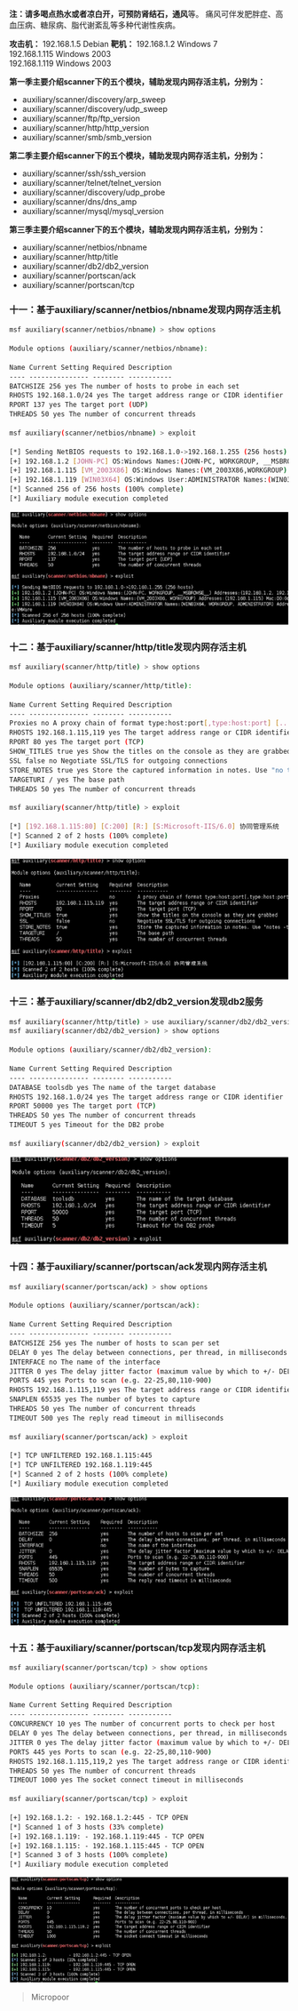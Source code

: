 **注：**请多喝点热水或者凉白开，可预防**肾结石，通风**等。
痛风可伴发肥胖症、高血压病、糖尿病、脂代谢紊乱等多种代谢性疾病。

**攻击机：** 
192.168.1.5 Debian
**靶机：** 
192.168.1.2 Windows 7  
192.168.1.115 Windows 2003  
192.168.1.119 Windows 2003

**第一季主要介绍scanner下的五个模块，辅助发现内网存活主机，分别为：**

* auxiliary/scanner/discovery/arp_sweep 
* auxiliary/scanner/discovery/udp_sweep
* auxiliary/scanner/ftp/ftp_version 
* auxiliary/scanner/http/http_version
* auxiliary/scanner/smb/smb_version

**第二季主要介绍scanner下的五个模块，辅助发现内网存活主机，分别为：**

* auxiliary/scanner/ssh/ssh_version 
* auxiliary/scanner/telnet/telnet_version
* auxiliary/scanner/discovery/udp_probe 
* auxiliary/scanner/dns/dns_amp
* auxiliary/scanner/mysql/mysql_version

**第三季主要介绍scanner下的五个模块，辅助发现内网存活主机，分别为：**

* auxiliary/scanner/netbios/nbname 
* auxiliary/scanner/http/title
* auxiliary/scanner/db2/db2_version 
* auxiliary/scanner/portscan/ack
* auxiliary/scanner/portscan/tcp

### 十一：基于auxiliary/scanner/netbios/nbname发现内网存活主机
```bash
msf auxiliary(scanner/netbios/nbname) > show options 

Module options (auxiliary/scanner/netbios/nbname): 

Name Current Setting Required Description
‐‐‐‐ ‐‐‐‐‐‐‐‐‐‐‐‐‐‐‐ ‐‐‐‐‐‐‐‐ ‐‐‐‐‐‐‐‐‐‐‐
BATCHSIZE 256 yes The number of hosts to probe in each set
RHOSTS 192.168.1.0/24 yes The target address range or CIDR identifier
RPORT 137 yes The target port (UDP)
THREADS 50 yes The number of concurrent threads 

msf auxiliary(scanner/netbios/nbname) > exploit 

[*] Sending NetBIOS requests to 192.168.1.0‐>192.168.1.255 (256 hosts)
[+] 192.168.1.2 [JOHN‐PC] OS:Windows Names:(JOHN‐PC, WORKGROUP, __MSBROWSE__) Addresses:(192.168.1.2, 192.168.163.1, 192.168.32.1)Mac:4c:cc:6a:e3:51:27
[+] 192.168.1.115 [VM_2003X86] OS:Windows Names:(VM_2003X86,WORKGROUP) Addresses:(192.168.1.115) Mac:00:0c:29:af:ce:cc Virtual Machine:VMWare
[+] 192.168.1.119 [WIN03X64] OS:Windows User:ADMINISTRATOR Names:(WIN03X64, WORKGROUP, ADMINISTRATOR) Addresses:(192.168.1.119)Mac:00:0c:29:85:d6:7d Virtual Machine:VMWare
[*] Scanned 256 of 256 hosts (100% complete)
[*] Auxiliary module execution completed
```
![](/img/a6a129d13e2d9bf59ea2604e2209c628.jpg)

### 十二：基于auxiliary/scanner/http/title发现内网存活主机

```bash
msf auxiliary(scanner/http/title) > show options 

Module options (auxiliary/scanner/http/title): 

Name Current Setting Required Description
‐‐‐‐ ‐‐‐‐‐‐‐‐‐‐‐‐‐‐‐ ‐‐‐‐‐‐‐‐ ‐‐‐‐‐‐‐‐‐‐‐
Proxies no A proxy chain of format type:host:port[,type:host:port] [...]
RHOSTS 192.168.1.115,119 yes The target address range or CIDR identifier
RPORT 80 yes The target port (TCP)
SHOW_TITLES true yes Show the titles on the console as they are grabbed
SSL false no Negotiate SSL/TLS for outgoing connections
STORE_NOTES true yes Store the captured information in notes. Use "no tes‐t http.title" to view
TARGETURI / yes The base path
THREADS 50 yes The number of concurrent threads 

msf auxiliary(scanner/http/title) > exploit 

[*] [192.168.1.115:80] [C:200] [R:] [S:Microsoft‐IIS/6.0] 协同管理系统
[*] Scanned 2 of 2 hosts (100% complete)
[*] Auxiliary module execution completed
```
![](/img/3b3bdcb6030f8589ccd496e6db60b078.jpg)

### 十三：基于auxiliary/scanner/db2/db2_version发现db2服务
```bash
msf auxiliary(scanner/http/title) > use auxiliary/scanner/db2/db2_version
msf auxiliary(scanner/db2/db2_version) > show options 

Module options (auxiliary/scanner/db2/db2_version): 

Name Current Setting Required Description
‐‐‐‐ ‐‐‐‐‐‐‐‐‐‐‐‐‐‐‐ ‐‐‐‐‐‐‐‐ ‐‐‐‐‐‐‐‐‐‐‐
DATABASE toolsdb yes The name of the target database
RHOSTS 192.168.1.0/24 yes The target address range or CIDR identifier
RPORT 50000 yes The target port (TCP)
THREADS 50 yes The number of concurrent threads
TIMEOUT 5 yes Timeout for the DB2 probe 

msf auxiliary(scanner/db2/db2_version) > exploit
```
![](/img/e407db56cbad1474536c65e342335c2d.jpg)

### 十四：基于auxiliary/scanner/portscan/ack发现内网存活主机
```bash
msf auxiliary(scanner/portscan/ack) > show options 

Module options (auxiliary/scanner/portscan/ack): 

Name Current Setting Required Description
‐‐‐‐ ‐‐‐‐‐‐‐‐‐‐‐‐‐‐‐ ‐‐‐‐‐‐‐‐ ‐‐‐‐‐‐‐‐‐‐‐
BATCHSIZE 256 yes The number of hosts to scan per set
DELAY 0 yes The delay between connections, per thread, in milliseconds
INTERFACE no The name of the interface
JITTER 0 yes The delay jitter factor (maximum value by which to +/‐ DELAY) in milliseconds.
PORTS 445 yes Ports to scan (e.g. 22‐25,80,110‐900)
RHOSTS 192.168.1.115,119 yes The target address range or CIDR identifier
SNAPLEN 65535 yes The number of bytes to capture
THREADS 50 yes The number of concurrent threads
TIMEOUT 500 yes The reply read timeout in milliseconds 

msf auxiliary(scanner/portscan/ack) > exploit 

[*] TCP UNFILTERED 192.168.1.115:445
[*] TCP UNFILTERED 192.168.1.119:445
[*] Scanned 2 of 2 hosts (100% complete)
[*] Auxiliary module execution completed
```
![](/img/fbdf74251216dac1ebff41389a22d608.jpg)

### 十五：基于auxiliary/scanner/portscan/tcp发现内网存活主机
```bash
msf auxiliary(scanner/portscan/tcp) > show options 

Module options (auxiliary/scanner/portscan/tcp): 

Name Current Setting Required Description
‐‐‐‐ ‐‐‐‐‐‐‐‐‐‐‐‐‐‐‐ ‐‐‐‐‐‐‐‐ ‐‐‐‐‐‐‐‐‐‐‐
CONCURRENCY 10 yes The number of concurrent ports to check per host
DELAY 0 yes The delay between connections, per thread, in milliseconds
JITTER 0 yes The delay jitter factor (maximum value by which to +/‐ DELAY) in milliseconds.
PORTS 445 yes Ports to scan (e.g. 22‐25,80,110‐900)
RHOSTS 192.168.1.115,119,2 yes The target address range or CIDR identifier
THREADS 50 yes The number of concurrent threads
TIMEOUT 1000 yes The socket connect timeout in milliseconds

msf auxiliary(scanner/portscan/tcp) > exploit 

[+] 192.168.1.2: ‐ 192.168.1.2:445 ‐ TCP OPEN
[*] Scanned 1 of 3 hosts (33% complete)
[+] 192.168.1.119: ‐ 192.168.1.119:445 ‐ TCP OPEN
[+] 192.168.1.115: ‐ 192.168.1.115:445 ‐ TCP OPEN
[*] Scanned 3 of 3 hosts (100% complete)
[*] Auxiliary module execution completed
```
![](/img/44247b59b8adadc852f140fb1efde349.jpg)

>   Micropoor
